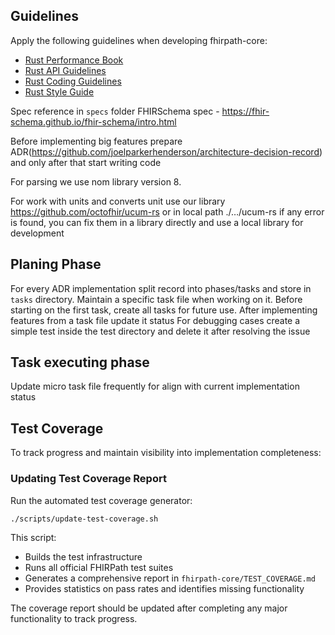 ## Guidelines

Apply the following guidelines when developing fhirpath-core:
- [Rust Performance Book](https://nnethercote.github.io/perf-book/)
- [Rust API Guidelines](https://rust-lang.github.io/api-guidelines/)
- [Rust Coding Guidelines](https://rust-lang.github.io/rust-clippy/master/index.html)
- [Rust Style Guide](https://rust-lang.github.io/rust-style-guide/)


Spec reference  in `specs` folder
FHIRSchema spec - https://fhir-schema.github.io/fhir-schema/intro.html

Before implementing big features prepare ADR(https://github.com/joelparkerhenderson/architecture-decision-record) and only after that start writing code

For parsing we use nom library version 8.

For work with units and converts unit use our library https://github.com/octofhir/ucum-rs or in local path ./…/ucum-rs if any error is found, you can fix them in a library directly and use a local library for development

## Planing Phase

For every ADR implementation split record into phases/tasks and store in `tasks` directory. Maintain a specific task file when working on it. Before starting on the first task, create all tasks for future use. After implementing features from a task file update it status
For debugging cases create a simple test inside the test directory and delete it after resolving the issue


## Task executing phase
Update micro task file frequently for align with current implementation status


## Test Coverage

To track progress and maintain visibility into implementation completeness:

### Updating Test Coverage Report
Run the automated test coverage generator:
```bash
./scripts/update-test-coverage.sh
```

This script:
- Builds the test infrastructure 
- Runs all official FHIRPath test suites
- Generates a comprehensive report in `fhirpath-core/TEST_COVERAGE.md`
- Provides statistics on pass rates and identifies missing functionality

The coverage report should be updated after completing any major functionality to track progress.
